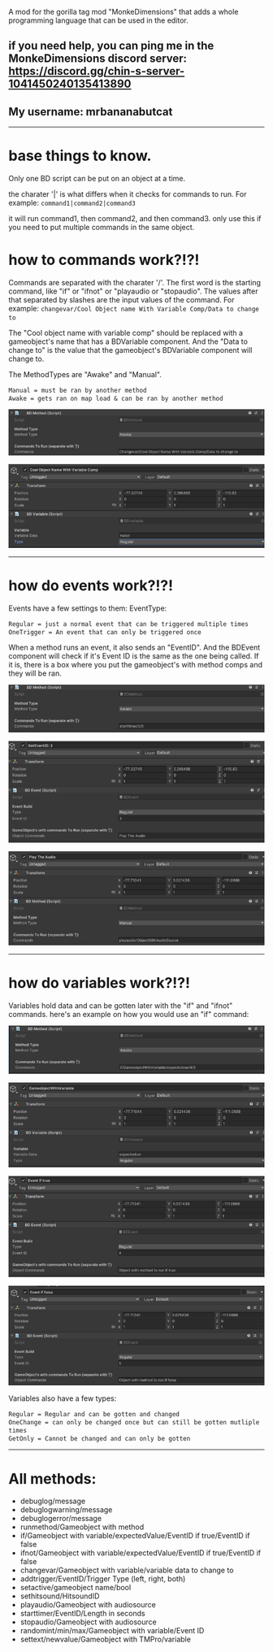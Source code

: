 A mod for the gorilla tag mod "MonkeDimensions" that adds a whole programming language that can be used in the editor.
## if you need help, you can ping me in the MonkeDimensions discord server: https://discord.gg/chin-s-server-1041450240135413890
## My username: mrbananabutcat

--------------------------------------------------------------------------------------------------------------

# base things to know.
Only one BD script can be put on an object at a time.

the charater '|' is what differs when it checks for commands to run. For example:
`command1|command2|command3`

it will run command1, then command2, and then command3.
only use this if you need to put multiple commands in the same object.

# how to commands work?!?! 
Commands are separated with the charater '/'. The first word is the starting command, like "if" or "ifnot" or "playaudio or "stopaudio". The values after that separated by slashes are the input values of the command. For example: `changevar/Cool Object name With Variable Comp/Data to change to` 

The "Cool object name with variable comp" should be replaced with a gameobject's name that has a BDVariable component. And the "Data to change to" is the value that the gameobject's BDVariable component will change to.

The MethodTypes are "Awake" and "Manual".
```
Manual = must be ran by another method
Awake = gets ran on map load & can be ran by another method
```

![method](https://github.com/MrBanana01/BetterDimensions/blob/master/Documentation%20Images/Screenshot%202024-05-31%20150716.png?raw=true)

![variable](https://github.com/MrBanana01/BetterDimensions/blob/master/Documentation%20Images/Screenshot%202024-05-31%20150706.png?raw=true)

----------------------------------------------------------------------------------------------------

# how do events work?!?!
Events have a few settings to them:
EventType:
```
Regular = just a normal event that can be triggered multiple times
OneTrigger = An event that can only be triggered once
```
When a method runs an event, it also sends an "EventID". And the BDEvent component will check if it's Event ID is the same as the one being called. If it is, there is a box where you put the gameobject's with method comps and they will be ran.

![starttimer](https://github.com/MrBanana01/BetterDimensions/blob/master/Documentation%20Images/Screenshot%202024-05-31%20151939.png?raw=true)

![next](https://github.com/MrBanana01/BetterDimensions/blob/master/Documentation%20Images/Screenshot%202024-05-31%20151950.png?raw=true)

![runmethod](https://github.com/MrBanana01/BetterDimensions/blob/master/Documentation%20Images/Screenshot%202024-05-31%20152000.png?raw=true)

---------------------------------------------------------------------------------------------------------

# how do variables work?!?!
Variables hold data and can be gotten later with the "if" and "ifnot" commands.
here's an example on how you would use an "if" command:

![if](https://github.com/MrBanana01/BetterDimensions/blob/master/Documentation%20Images/Screenshot%202024-05-31%20152804.png?raw=true)

![var](https://github.com/MrBanana01/BetterDimensions/blob/master/Documentation%20Images/Screenshot%202024-05-31%20152814.png?raw=true)

![true](https://github.com/MrBanana01/BetterDimensions/blob/master/Documentation%20Images/Screenshot%202024-05-31%20152823.png?raw=true)

![false](https://github.com/MrBanana01/BetterDimensions/blob/master/Documentation%20Images/Screenshot%202024-05-31%20152831.png?raw=true)

Variables also have a few types:
```
Regular = Regular and can be gotten and changed
OneChange = can only be changed once but can still be gotten mutliple times
GetOnly = Cannot be changed and can only be gotten
```

---------------------------------------------------------------------------------------------------------------

# All methods:
- debuglog/message
- debuglogwarning/message
- debuglogerror/message
- runmethod/Gameobject with method
- if/Gameobject with variable/expectedValue/EventID if true/EventID if false
- ifnot/Gameobject with variable/expectedValue/EventID if true/EventID if false
- changevar/Gameobject with variable/variable data to change to
- addtrigger/EventID/Trigger Type (left, right, both)
- setactive/gameobject name/bool
- sethitsound/HitsoundID
- playaudio/Gameobject with audiosource
- starttimer/EventID/Length in seconds
- stopaudio/Gameobject with audiosource
- randomint/min/max/Gameobject with variable/Event ID
- settext/newvalue/Gameobject with TMPro/variable
